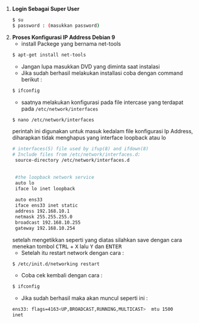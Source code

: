 1. **Login Sebagai Super User**
   ```bash
   $ su
   $ password : (masukkan password)
   ```
2. **Proses Konfigurasi IP Address Debian 9**
   - install Packege yang bernama net-tools
   ```bash
   $ apt-get install net-tools
   ```
   - Jangan lupa masukkan DVD yang diminta saat instalasi
   - Jika sudah berhasil melakukan installasi coba dengan command berikut :
   ```bash
   $ ifconfig
   ```
   - saatnya melakukan konfigurasi pada file intercase yang terdapat pada ```/etc/network/interfaces```
   ```bash
   $ nano /etc/network/interfaces
   ```
   perintah ini digunakan untuk masuk kedalam file konfigurasi Ip Address, diharapkan tidak menghapus yang interface loopback atau lo
   ```bash
   # interfaces(5) file used by ifup(8) and ifdown(8)
   # Include files from /etc/network/interfaces.d:
    source-directory /etc/network/interfaces.d
    
    
    #the loopback network service
    auto lo
    iface lo inet loopback
    
    auto ens33
    iface ens33 inet static
    address 192.168.10.1
    netmask 255.255.255.0
    broadcast 192.168.10.255
    gateway 192.168.10.254
    ```
    setelah mengetikkan seperti yang diatas silahkan save dengan cara menekan tombol <kbd>CTRL</kbd> + <kbd>X</kbd> lalu <kbd>Y</kbd> dan <kbd>ENTER</kbd>
    - Setelah itu restart network dengan cara :
    ```bash
    $ /etc/init.d/networking restart
    ```
    - Coba cek kembali dengan cara :
    ```bash
    $ ifconfig
    ```
    - Jika sudah berhasil maka akan muncul seperti ini :
    ```bash
    ens33: flags=4163<UP,BROADCAST,RUNNING,MULTICAST>  mtu 1500
    inet 
    ```